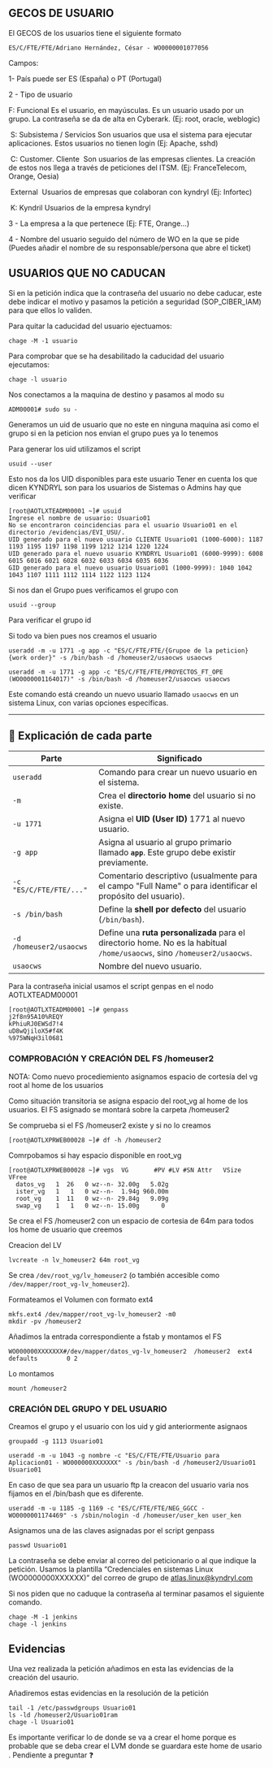 ## GECOS DE USUARIO

El GECOS de los usuarios tiene el siguiente formato

```
ES/C/FTE/FTE/Adriano Hernández, César - WO0000001077056
```

Campos:

1- País puede ser ES (España) o PT (Portugal)

2 - Tipo de usuario

F: Funcional Es el usuario, en mayúsculas. Es un usuario usado por un grupo. La contraseña se da de alta en Cyberark. (Ej: root, oracle, weblogic)

 S: Subsistema / Servicios Son usuarios que usa el sistema para ejecutar aplicaciones. Estos usuarios no tienen login (Ej: Apache, sshd)

 C: Customer. Cliente  Son usuarios de las empresas clientes. La creación de estos nos llega a través de peticiones del ITSM. (Ej: FranceTelecom, Orange, Oesia)

 External  Usuarios de empresas que colaboran con kyndryl (Ej: Infortec)

 K: Kyndril Usuarios de la empresa kyndryl

3 - La empresa a la que pertenece (Ej: FTE, Orange…)

4 - Nombre del usuario seguido del número de WO en la que se pide (Puedes añadir el nombre de su responsable/persona que abre el ticket)

## USUARIOS QUE NO CADUCAN

Si en la petición indica que la contraseña del usuario no debe caducar, este debe indicar el motivo y pasamos la petición a seguridad (SOP_CIBER_IAM) para que ellos lo validen.

Para quitar la caducidad del usuario ejectuamos:

```
chage -M -1 usuario
```

Para comprobar que se ha desabilitado la caducidad del usuario ejecutamos:

```
chage -l usuario
```

Nos conectamos a la maquina de destino y pasamos al modo su
```
ADM00001# sudo su -
```


Generamos un uid de usuario que no este en ninguna maquina asi como el grupo si en la peticion nos envian el grupo pues ya lo tenemos

Para generar los uid utilizamos el script 
```
usuid --user 
```

Esto nos da los UID disponibles para este usuario Tener en cuenta los que dicen KYNDRYL son para los usuarios de Sistemas o Admins hay que verificar

```
[root@AOTLXTEADM00001 ~]# usuid  
Ingrese el nombre de usuario: Usuario01  
No se encontraron coincidencias para el usuario Usuario01 en el directorio /evidencias/EVI_USU/.  
UID generado para el nuevo usuario CLIENTE Usuario01 (1000-6000): 1187 1193 1195 1197 1198 1199 1212 1214 1220 1224  
UID generado para el nuevo usuario KYNDRYL Usuario01 (6000-9999): 6008 6015 6016 6021 6028 6032 6033 6034 6035 6036  
GID generado para el nuevo usuario Usuario01 (1000-9999): 1040 1042 1043 1107 1111 1112 1114 1122 1123 1124

```

Si nos dan el Grupo pues verificamos el grupo con 
```
usuid --group
```

Para verificar el grupo id

Si todo va bien pues nos creamos el usuario 

```
useradd -m -u 1771 -g app -c "ES/C/FTE/FTE/{Grupoe de la peticion} {work order}" -s /bin/bash -d /homeuser2/usaocws usaocws

useradd -m -u 1771 -g app -c "ES/C/FTE/FTE/PROYECTOS_FT_OPE (WO0000001164017)" -s /bin/bash -d /homeuser2/usaocws usaocws
```

Este comando está creando un nuevo usuario llamado `usaocws` en un sistema Linux, con varias opciones específicas.

---

## 🧱 Explicación de cada parte

|Parte|Significado|
|---|---|
|`useradd`|Comando para crear un nuevo usuario en el sistema.|
|`-m`|Crea el **directorio home** del usuario si no existe.|
|`-u 1771`|Asigna el **UID (User ID)** 1771 al nuevo usuario.|
|`-g app`|Asigna al usuario al grupo primario llamado **`app`**. Este grupo debe existir previamente.|
|`-c "ES/C/FTE/FTE/..."`|Comentario descriptivo (usualmente para el campo "Full Name" o para identificar el propósito del usuario).|
|`-s /bin/bash`|Define la **shell por defecto** del usuario (`/bin/bash`).|
|`-d /homeuser2/usaocws`|Define una **ruta personalizada** para el directorio home. No es la habitual `/home/usaocws`, sino `/homeuser2/usaocws`.|
|`usaocws`|Nombre del nuevo usuario.|

Para la contraseña inicial usamos el script genpas en el nodo AOTLXTEADM00001
```
[root@AOTLXTEADM00001 ~]# genpass  
j2f8n95A10%REQY  
kPhiuRJ0EWSd7!4  
uD8wQjiloX5#f4K  
%975WNqH3il0681
```

### COMPROBACIÓN Y CREACIÓN DEL FS /homeuser2

NOTA: Como nuevo procediemiento asignamos espacio de cortesía del vg root al home de los usuarios

Como situación transitoria se asigna espacio del root_vg al home de los usuarios. El FS asignado se montará sobre la carpeta /homeuser2

Se comprueba si el FS /homeuser2 existe y si no lo creamos

```
[root@AOTLXPRWEB00028 ~]# df -h /homeuser2

```
Comrpobamos si hay espacio disponible en root_vg

```
[root@AOTLXPRWEB00028 ~]# vgs  VG       #PV #LV #SN Attr   VSize  VFree   
  datos_vg   1  26   0 wz--n- 32.00g   5.02g  
  ister_vg   1   1   0 wz--n-  1.94g 960.00m  
  root_vg    1  11   0 wz--n- 29.84g   9.09g  
  swap_vg    1   1   0 wz--n- 15.00g      0
```


Se crea el FS /homeuser2 con un espacio de cortesia de 64m para todos los home de usuario que creemos

Creacion del LV
```
lvcreate -n lv_homeuser2 64m root_vg  
```

Se crea `/dev/root_vg/lv_homeuser2` (o también accesible como `/dev/mapper/root_vg-lv_homeuser2`).

Formateamos el Volumen con formato ext4
```
mkfs.ext4 /dev/mapper/root_vg-lv_homeuser2 -m0  
mkdir -pv /homeuser2
```

Añadimos la entrada correspondiente a fstab y montamos el FS

```
WO000000XXXXXXX#/dev/mapper/datos_vg-lv_homeuser2  /homeuser2  ext4    defaults        0 2

```

Lo montamos 
```
mount /homeuser2
```

### CREACIÓN DEL GRUPO Y DEL USUARIO

Creamos el grupo y el usuario con los uid y gid anteriormente asignaos

```
groupadd -g 1113 Usuario01 

useradd -m -u 1043 -g nombre -c "ES/C/FTE/FTE/Usuario para Aplicacion01 - WO000000XXXXXXX" -s /bin/bash -d /homeuser2/Usuario01 Usuario01

```

En caso de que sea para un usuario ftp la creacon del usuario varia nos fijamos en el  /bin/bash que es diferente.

```
useradd -m -u 1185 -g 1169 -c "ES/C/FTE/FTE/NEG_GGCC - WO0000001174469" -s /sbin/nologin -d /homeuser/user_ken user_ken
```

Asignamos una de las claves asignadas por el script genpass

```
passwd Usuario01
```

La contraseña se debe enviar al correo del peticionario o al que indique la petición. Usamos la plantilla “Credenciales en sistemas Linux (WO0000000XXXXXX)” del correo de grupo de atlas.linux@kyndryl.com

Si nos piden que no caduque la contraseña al terminar pasamos el siguiente comando.
```
chage -M -1 jenkins
chage -l jenkins
```
## Evidencias

Una vez realizada la petición añadimos en esta las evidencias de la creación del usaurio.

Añadiremos estas evidencias en la resolución de la petición

```
tail -1 /etc/passwdgroups Usuario01  
ls -ld /homeuser2/Usuario01ram  
chage -l Usuario01
```

Es importante verificar lo de donde se va a crear el home porque es probable que se deba crear el LVM donde se guardara este home de usario . Pendiente a preguntar ❓